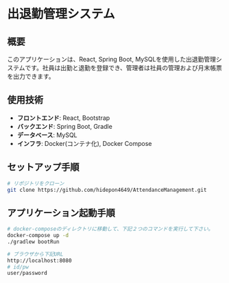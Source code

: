 # 出退勤管理システム

## 概要
このアプリケーションは、React, Spring Boot, MySQLを使用した出退勤管理システムです。社員は出勤と退勤を登録でき、管理者は社員の管理および月末帳票を出力できます。

## 使用技術
- **フロントエンド**: React, Bootstrap
- **バックエンド**: Spring Boot, Gradle
- **データベース**: MySQL
- **インフラ**: Docker(コンテナ化), Docker Compose

## セットアップ手順
  ```bash
  # リポジトリをクローン
  git clone https://github.com/hidepon4649/AttendanceManagement.git
  ```
## アプリケーション起動手順
  ```bash
  # docker-composeのディレクトリに移動して、下記２つのコマンドを実行して下さい。
  docker-compose up -d
  ./gradlew bootRun

  # ブラウザから下記URL
  http://localhost:8080
  # id/pw
  user/password
  ```
